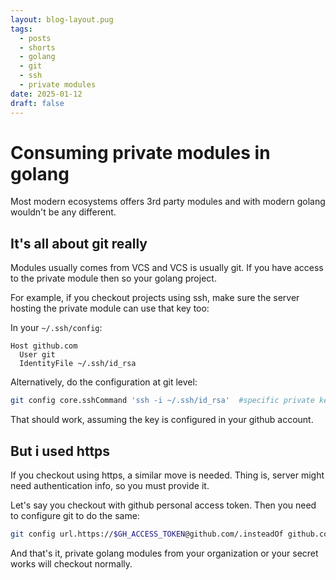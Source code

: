 ```yaml
---
layout: blog-layout.pug
tags:
  - posts
  - shorts
  - golang
  - git
  - ssh
  - private modules
date: 2025-01-12
draft: false
---
```

# Consuming private modules in golang

Most modern ecosystems offers 3rd party modules and with modern golang wouldn't
be any different.

## It's all about git really

Modules usually comes from VCS and VCS is usually git. If you have access to the
private module then so your golang project.

For example, if you checkout projects using ssh, make sure the server hosting
the private module can use that key too:

In your `~/.ssh/config`:

```ssh-config
Host github.com
  User git
  IdentityFile ~/.ssh/id_rsa
```

Alternatively, do the configuration at git level:

```bash
git config core.sshCommand 'ssh -i ~/.ssh/id_rsa'  #specific private key
```

That should work, assuming the key is configured in your github account.

## But i used https

If you checkout using https, a similar move is needed. Thing is, server might
need authentication info, so you must provide it.

Let's say you checkout with github personal access token. Then you need to configure git to do the same:

```bash
git config url.https://$GH_ACCESS_TOKEN@github.com/.insteadOf github.com
```

And that's it, private  golang modules from your organization or your secret
works will checkout normally.
